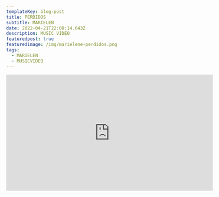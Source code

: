```yaml
---
templateKey: blog-post
title: PERDIDOS
subtitle: MARIELEN
date: 2022-04-21T22:00:14.643Z
description: MUSIC VIDEO
featuredpost: true
featuredimage: /img/marielene-perdidos.png
tags:
  - MARIELEN
  - MUSICVIDEO
---
```

<iframe width="560" height="315" src="https://www.youtube.com/embed/sKxOR3TmgEo" title="YouTube video player" frameborder="0" allow="accelerometer; autoplay; clipboard-write; encrypted-media; gyroscope; picture-in-picture" allowfullscreen></iframe>